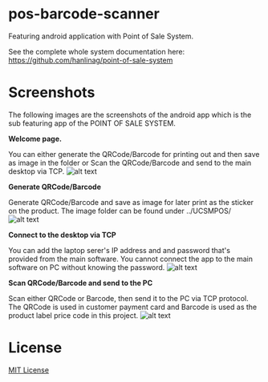 # pos-barcode-scanner
Featuring android application with Point of Sale System.

See the complete whole system documentation here: https://github.com/hanlinag/point-of-sale-system

# Screenshots
The following images are the screenshots of the android app which is the sub featuring app of the POINT OF SALE SYSTEM.

**Welcome page.**

You can either generate the QRCode/Barcode for printing out and then save as image in the folder or Scan the QRCode/Barcode and send to the main desktop via TCP.
![alt text](https://github.com/hanlinag/pos-barcode-scanner/blob/master/images/ss1.png?raw=true)

**Generate QRCode/Barcode**

Generate QRCode/Barcode and save as image for later print as the sticker on the product. The image folder can be found under ../UCSMPOS/ 
![alt text](https://github.com/hanlinag/pos-barcode-scanner/blob/master/images/ss2.png?raw=true)

**Connect to the desktop via TCP**

You can add the laptop serer's IP address and and password that's provided from the main software. You cannot connect the app to the main software on PC without knowing the password.
![alt text](https://github.com/hanlinag/pos-barcode-scanner/blob/master/images/ss3.png?raw=true)

**Scan QRCode/Barcode and send to the PC**

Scan either QRCode or Barcode, then send it to the PC via TCP protocol. The QRCode is used in customer payment card and Barcode is used as the product label price code in this project.
![alt text](https://github.com/hanlinag/pos-barcode-scanner/blob/master/images/ss4.png?raw=truee)


# License
[MIT License](LICENSE)

